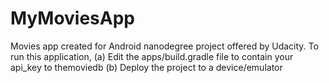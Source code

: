 # MyMoviesApp

Movies app created for Android nanodegree project offered by Udacity.
To run this application,
(a) Edit the apps/build.gradle file to contain your api_key to themoviedb 
(b) Deploy the project to a device/emulator

